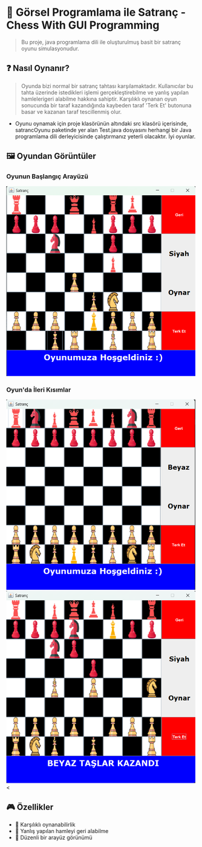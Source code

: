 # 🚀 Görsel Programlama ile Satranç - Chess With GUI Programming

> Bu proje, java programlama dili ile oluşturulmuş basit bir satranç oyunu simulasyonudur.

## ❓ Nasıl Oynanır?
> Oyunda bizi normal bir satranç tahtası karşılamaktadır. Kullanıcılar bu tahta üzerinde istedikleri işlemi gerçekleştirebilme ve yanlış yapılan hamlelerigeri alabilme hakkına sahiptir. Karşılıklı oynanan oyun sonucunda bir taraf kazandığında kaybeden taraf 'Terk Et' butonuna basar ve kazanan taraf tescillenmiş olur.
* Oyunu oynamak için proje klasörünün altındaki src klasörü içerisinde, satrancOyunu paketinde yer alan Test.java dosyasını herhangi bir Java programlama dili derleyicisinde çalıştırmanız yeterli olacaktır. İyi oyunlar.

## 🖼️ Oyundan Görüntüler

### Oyunun Başlangıç Arayüzü
<img src="OyunResimleri/Resim 1.png" width="500" alt="Resim 1 Açıklaması">

### Oyun'da İleri Kısımlar
<img src="OyunResimleri/Resim 2.png" width="500" alt="Resim 2 Açıklaması">
<img src="OyunResimleri/Resim 3.png" width="500" alt="Resim 3 Açıklaması"><

## 🎮 Özellikler

- 🔭 Karşılıklı oynanabilirlik
- 📱 Yanlış yapılan hamleyi geri alabilme
- 🎨 Düzenli bir arayüz görünümü
